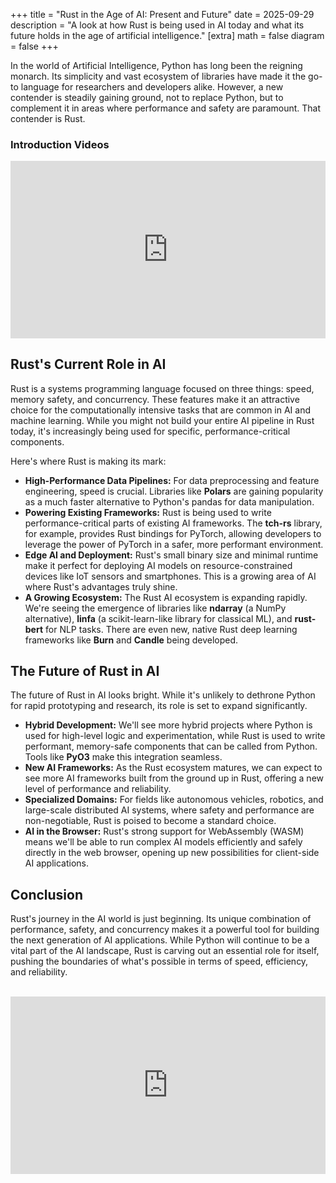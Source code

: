 +++
title = "Rust in the Age of AI: Present and Future"
date = 2025-09-29
description = "A look at how Rust is being used in AI today and what its future holds in the age of artificial intelligence."
[extra]
math = false
diagram = false
+++

In the world of Artificial Intelligence, Python has long been the reigning monarch. Its simplicity and vast ecosystem of libraries have made it the go-to language for researchers and developers alike. However, a new contender is steadily gaining ground, not to replace Python, but to complement it in areas where performance and safety are paramount. That contender is Rust.

### Introduction Videos

<div style="position: relative; padding-bottom: 56.25%; height: 0; overflow: hidden; max-width: 100%; height: auto;">
  <iframe src="https://www.youtube.com/embed/StMP7g-0wK4" frameborder="0" allowfullscreen style="position: absolute; top: 0; left: 0; width: 100%; height: 100%;"></iframe>
</div>



## Rust's Current Role in AI

Rust is a systems programming language focused on three things: speed, memory safety, and concurrency. These features make it an attractive choice for the computationally intensive tasks that are common in AI and machine learning. While you might not build your entire AI pipeline in Rust today, it's increasingly being used for specific, performance-critical components.

Here's where Rust is making its mark:

*   **High-Performance Data Pipelines:** For data preprocessing and feature engineering, speed is crucial. Libraries like **Polars** are gaining popularity as a much faster alternative to Python's pandas for data manipulation.
*   **Powering Existing Frameworks:** Rust is being used to write performance-critical parts of existing AI frameworks. The **tch-rs** library, for example, provides Rust bindings for PyTorch, allowing developers to leverage the power of PyTorch in a safer, more performant environment.
*   **Edge AI and Deployment:** Rust's small binary size and minimal runtime make it perfect for deploying AI models on resource-constrained devices like IoT sensors and smartphones. This is a growing area of AI where Rust's advantages truly shine.
*   **A Growing Ecosystem:** The Rust AI ecosystem is expanding rapidly. We're seeing the emergence of libraries like **ndarray** (a NumPy alternative), **linfa** (a scikit-learn-like library for classical ML), and **rust-bert** for NLP tasks. There are even new, native Rust deep learning frameworks like **Burn** and **Candle** being developed.

## The Future of Rust in AI

The future of Rust in AI looks bright. While it's unlikely to dethrone Python for rapid prototyping and research, its role is set to expand significantly.

*   **Hybrid Development:** We'll see more hybrid projects where Python is used for high-level logic and experimentation, while Rust is used to write performant, memory-safe components that can be called from Python. Tools like **PyO3** make this integration seamless.
*   **New AI Frameworks:** As the Rust ecosystem matures, we can expect to see more AI frameworks built from the ground up in Rust, offering a new level of performance and reliability.
*   **Specialized Domains:** For fields like autonomous vehicles, robotics, and large-scale distributed AI systems, where safety and performance are non-negotiable, Rust is poised to become a standard choice.
*   **AI in the Browser:** Rust's strong support for WebAssembly (WASM) means we'll be able to run complex AI models efficiently and safely directly in the web browser, opening up new possibilities for client-side AI applications.

## Conclusion

Rust's journey in the AI world is just beginning. Its unique combination of performance, safety, and concurrency makes it a powerful tool for building the next generation of AI applications. While Python will continue to be a vital part of the AI landscape, Rust is carving out an essential role for itself, pushing the boundaries of what's possible in terms of speed, efficiency, and reliability.

<br>

<div style="position: relative; padding-bottom: 56.25%; height: 0; overflow: hidden; max-width: 100%; height: auto;">
  <iframe src="https://www.youtube.com/embed/FI-8L-hobDY" frameborder="0" allowfullscreen style="position: absolute; top: 0; left: 0; width: 100%; height: 100%;"></iframe>
</div>

<br>